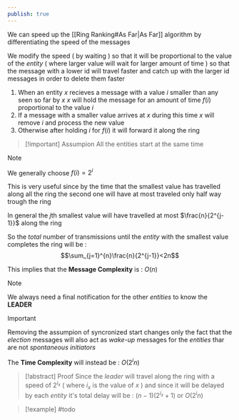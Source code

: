 ```yaml
---
publish: true
---
```

We can speed up the [[Ring Ranking#As Far|As Far]] algorithm by differentiating the speed of the messages

We modify the speed ( by waiting ) so that it will be proportional to the value of the *entity* ( where larger value will wait for larger amount of time ) so that the message with a lower id will travel faster and catch up with the larger id messages in order to delete them faster 

1. When an entity $x$ recieves a message with a value $i$ smaller than any seen so far by $x$ $x$ will hold the message for an amount of time $f(i)$ proportional to the value $i$ 
2. If a message with a smaller value arrives at $x$ during this time $x$ will remove $i$ and process the new value 
3. Otherwise after holding $i$ for $f(i)$ it will forward it along the ring 

>[!important] Assumpion
>All the entities start at the same time

>[!note] 
>We generally choose $f(i)=2^i$ 
>
>This is very useful since by the time that the smallest value has travelled along all the ring the second one will have at most traveled only half way trough the ring 
>
>In general the $j$th smallest value will have travelled at most $\frac{n}{2^{j-1}}$ along the ring 
>
>So the *total* number of transmissions until the *entity* with the smallest value completes the ring will be : 
>$$\sum_{j=1}^{n}\frac{n}{2^{j-1}}<2n$$
>
>This implies that the **Message Complexity** is : $O(n)$

>[!note] 
>We always need a final notification for the other *entities* to know the **LEADER**

>[!important] 
>Removing the assumpion of syncronized start changes only the fact that the *election* messages will also act as *wake-up* messages for the *entities* thar are not *spontaneous initiators*

The **Time Complexity** will instead be : $O(2^i n)$ 

>[!abstract] Proof
>Since the *leader* will travel along the ring with a speed of $2^{i_x}$ ( where $i_x$ is the value of $x$ ) and since it will be delayed by each *entity* it's total delay will be : $(n-1)(2^{i_x}+1)$ or $O(2^in)$

>[!example] 
>#todo

